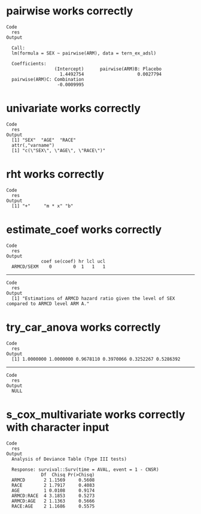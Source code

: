 # pairwise works correctly

    Code
      res
    Output
      
      Call:
      lm(formula = SEX ~ pairwise(ARM), data = tern_ex_adsl)
      
      Coefficients:
                      (Intercept)      pairwise(ARM)B: Placebo  
                        1.4492754                    0.0027794  
      pairwise(ARM)C: Combination  
                       -0.0009995  
      

# univariate works correctly

    Code
      res
    Output
      [1] "SEX"  "AGE"  "RACE"
      attr(,"varname")
      [1] "c(\"SEX\", \"AGE\", \"RACE\")"

# rht works correctly

    Code
      res
    Output
      [1] "+"     "m * x" "b"    

# estimate_coef works correctly

    Code
      res
    Output
                 coef se(coef) hr lcl ucl
      ARMCD/SEXM    0        0  1   1   1

---

    Code
      res
    Output
      [1] "Estimations of ARMCD hazard ratio given the level of SEX compared to ARMCD level ARM A."

# try_car_anova works correctly

    Code
      res
    Output
      [1] 1.0000000 1.0000000 0.9678110 0.3970066 0.3252267 0.5286392

---

    Code
      res
    Output
      NULL

# s_cox_multivariate works correctly with character input

    Code
      res
    Output
      Analysis of Deviance Table (Type III tests)
      
      Response: survival::Surv(time = AVAL, event = 1 - CNSR)
                 Df  Chisq Pr(>Chisq)
      ARMCD       2 1.1569     0.5608
      RACE        2 1.7917     0.4083
      AGE         1 0.0108     0.9174
      ARMCD:RACE  4 3.1853     0.5273
      ARMCD:AGE   2 1.1363     0.5666
      RACE:AGE    2 1.1686     0.5575

